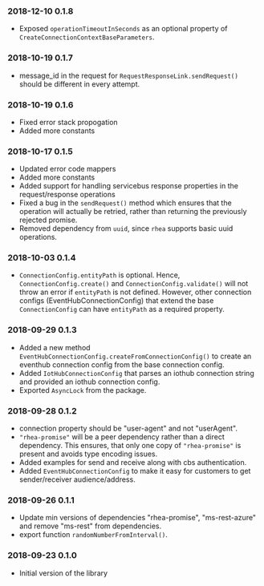 ### 2018-12-10 0.1.8
- Exposed `operationTimeoutInSeconds` as an optional property of `CreateConnectionContextBaseParameters`.

### 2018-10-19 0.1.7
- message_id in the request for `RequestResponseLink.sendRequest()` should be different in every attempt.

### 2018-10-19 0.1.6
- Fixed error stack propogation
- Added more constants

### 2018-10-17 0.1.5
- Updated error code mappers
- Added more constants
- Added support for handling servicebus response properties in the request/response operations
- Fixed a bug in the `sendRequest()` method which ensures that the operation will actually be 
retried, rather than returning the previously rejected promise.
- Removed dependency from `uuid`, since `rhea` supports basic uuid operations.

### 2018-10-03 0.1.4
- `ConnectionConfig.entityPath` is optional. Hence, `ConnectionConfig.create()` and
`ConnectionConfig.validate()` will not throw an error if `entityPath` is not defined. However,
other connection configs (EventHubConnectionConfig) that extend the base `ConnectionConfig` can have
`entityPath` as a required property.

### 2018-09-29 0.1.3
- Added a new method `EventHubConnectionConfig.createFromConnectionConfig()` to create an 
eventhub connection config from the base connection config.
- Added `IotHubConnectionConfig` that parses an iothub connection string and provided an 
iothub connection config.
- Exported `AsyncLock` from the package.

### 2018-09-28 0.1.2
- connection property should be "user-agent" and not "userAgent".
- `"rhea-promise"` will be a peer dependency rather than a direct dependency. This ensures,
that only one copy of `"rhea-promise"` is present and avoids type encoding issues.
- Added examples for send and receive along with cbs authentication.
- Added `EventHubConnectionConfig` to make it easy for customers to get sender/receiver audience/address.

### 2018-09-26 0.1.1
- Update min versions of dependencies "rhea-promise", "ms-rest-azure" and remove "ms-rest" from dependencies.
- export function `randomNumberFromInterval()`.

### 2018-09-23 0.1.0
- Initial version of the library